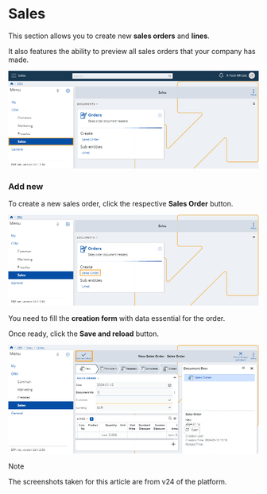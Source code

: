# Sales

This section allows you to create new **sales orders** and **lines**.

It also features the ability to preview all sales orders that your company has made.

![Express](pictures/Sales_view.png)

### Add new

To create a new sales order, click the respective **Sales Order** button.

![Express](pictures/Sales_create.png)

You need to fill the **creation form** with data essential for the order.

Once ready, click the **Save and reload** button.

![Express](pictures/Sales_save.png)

> [!NOTE]
> The screenshots taken for this article are from v24 of the platform.
